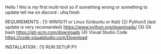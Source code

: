 Hello !
this is my first multi-tool so if something wrong or something to update tell me on discord : uhq.fresh

REQUIREMENTS :
{1} WIN10/11 or Linux (Unbuntu or Kali)
{2} Python3 (last update is very recomanded) https://www.python.org/downloads/
{3} Git bash https://git-scm.com/downloads
{4} Visual Studio Code https://code.visualstudio.com/Download 

INSTALLATION :
{1} RUN SETUP.PY
